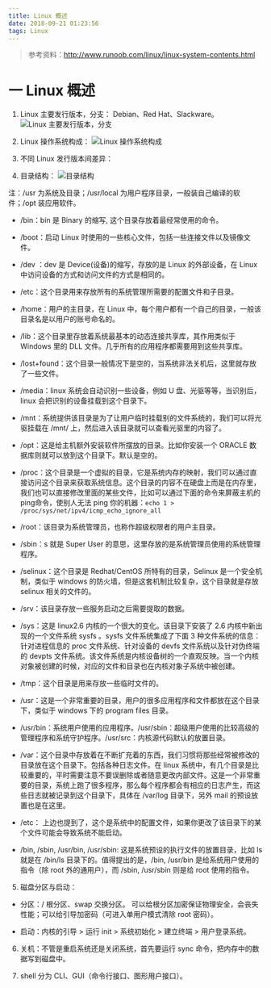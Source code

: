 ```yaml
---
title: Linux 概述
date: 2018-09-21 01:23:56
tags: Linux
---
```

> 参考资料：http://www.runoob.com/linux/linux-system-contents.html

# 一 Linux 概述
1. Linux 主要发行版本，分支：
Debian、Red Hat、Slackware。
![Linux 主要发行版本，分支](图1.PNG)

2. Linux 操作系统构成：
![Linux 操作系统构成](图2.PNG)

3. 不同 Linux 发行版本间差异：





4. 目录结构：
![目录结构](图3.PNG)

注：/usr 为系统及目录；/usr/local 为用户程序目录，一般装自己编译的软件；/opt 装应用软件。

- /bin：bin 是 Binary 的缩写, 这个目录存放着最经常使用的命令。

- /boot：启动 Linux 时使用的一些核心文件，包括一些连接文件以及镜像文件。

- /dev ：dev 是 Device(设备)的缩写，存放的是 Linux 的外部设备，在 Linux 中访问设备的方式和访问文件的方式是相同的。

- /etc：这个目录用来存放所有的系统管理所需要的配置文件和子目录。

- /home：用户的主目录，在 Linux 中，每个用户都有一个自己的目录，一般该目录名是以用户的账号命名的。

- /lib：这个目录里存放着系统最基本的动态连接共享库，其作用类似于 Windows 里的 DLL 文件。几乎所有的应用程序都需要用到这些共享库。

- /lost+found：这个目录一般情况下是空的，当系统非法关机后，这里就存放了一些文件。

- /media：linux 系统会自动识别一些设备，例如 U 盘、光驱等等，当识别后，linux 会把识别的设备挂载到这个目录下。

- /mnt：系统提供该目录是为了让用户临时挂载别的文件系统的，我们可以将光驱挂载在 /mnt/ 上，然后进入该目录就可以查看光驱里的内容了。

- /opt：这是给主机额外安装软件所摆放的目录。比如你安装一个 ORACLE 数据库则就可以放到这个目录下。默认是空的。

- /proc：这个目录是一个虚拟的目录，它是系统内存的映射，我们可以通过直接访问这个目录来获取系统信息。这个目录的内容不在硬盘上而是在内存里，我们也可以直接修改里面的某些文件，比如可以通过下面的命令来屏蔽主机的ping命令，使别人无法 ping 你的机器：`echo 1 > /proc/sys/net/ipv4/icmp_echo_ignore_all`

- /root：该目录为系统管理员，也称作超级权限者的用户主目录。

- /sbin：s 就是 Super User 的意思，这里存放的是系统管理员使用的系统管理程序。

- /selinux：这个目录是 Redhat/CentOS 所特有的目录，Selinux 是一个安全机制，类似于 windows 的防火墙，但是这套机制比较复杂，这个目录就是存放 selinux 相关的文件的。

- /srv：该目录存放一些服务启动之后需要提取的数据。

- /sys：这是 linux2.6 内核的一个很大的变化。该目录下安装了 2.6 内核中新出现的一个文件系统 sysfs 。sysfs 文件系统集成了下面 3 种文件系统的信息：针对进程信息的 proc 文件系统、针对设备的 devfs 文件系统以及针对伪终端的 devpts 文件系统。该文件系统是内核设备树的一个直观反映。当一个内核对象被创建的时候，对应的文件和目录也在内核对象子系统中被创建。

- /tmp：这个目录是用来存放一些临时文件的。

- /usr：这是一个非常重要的目录，用户的很多应用程序和文件都放在这个目录下，类似于 windows 下的 program files 目录。

- /usr/bin：系统用户使用的应用程序。/usr/sbin：超级用户使用的比较高级的管理程序和系统守护程序。/usr/src：内核源代码默认的放置目录。

- /var：这个目录中存放着在不断扩充着的东西，我们习惯将那些经常被修改的目录放在这个目录下。包括各种日志文件。在 linux 系统中，有几个目录是比较重要的，平时需要注意不要误删除或者随意更改内部文件。这是一个非常重要的目录，系统上跑了很多程序，那么每个程序都会有相应的日志产生，而这些日志就被记录到这个目录下，具体在 /var/log 目录下，另外 mail 的预设放置也是在这里。

- /etc： 上边也提到了，这个是系统中的配置文件，如果你更改了该目录下的某个文件可能会导致系统不能启动。

- /bin, /sbin, /usr/bin, /usr/sbin: 这是系统预设的执行文件的放置目录，比如 ls 就是在 /bin/ls 目录下的。值得提出的是，/bin, /usr/bin 是给系统用户使用的指令（除 root 外的通用户），而 /sbin, /usr/sbin 则是给 root 使用的指令。
 
5. 磁盘分区与启动：
- 分区：/ 根分区、swap 交换分区。
可以给根分区加密保证物理安全，会丧失性能；可以给引导加密码（可进入单用户模式清除 root 密码）。

- 启动：内核的引导 > 运行 init > 系统初始化 > 建立终端 > 用户登录系统。

6. 关机：不管是重启系统还是关闭系统，首先要运行 sync 命令，把内存中的数据写到磁盘中。

7. shell 分为 CLI、GUI（命令行接口、图形用户接口）。